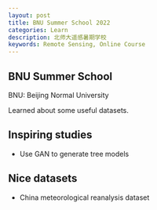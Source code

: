 ```yaml
---
layout: post
title: BNU Summer School 2022
categories: Learn
description: 北师大遥感暑期学校
keywords: Remote Sensing, Online Course
---
```


## BNU Summer School
BNU: Beijing Normal University 

Learned about some useful datasets.

## Inspiring studies
- Use GAN to generate tree models

## Nice datasets
- China meteorological reanalysis dataset